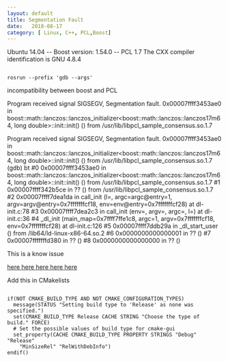 ```yaml
---
layout: default
title: Segmentation Fault 
date:   2018-08-17
category: [ Linux, C++, PCL,Boost]
---
```




Ubuntu 14.04
-- Boost version: 1.54.0
-- PCL 1.7
The CXX compiler identification is GNU 4.8.4


<code>
rosrun --prefix 'gdb --args' <package_name> <node_name> 
</code>

incompatibility between boost and PCL

Program received signal SIGSEGV, Segmentation fault.
0x00007ffff3453ae0 in boost::math::lanczos::lanczos_initializer<boost::math::lanczos::lanczos17m64, long double>::init::init() () from /usr/lib/libpcl_sample_consensus.so.1.7


Program received signal SIGSEGV, Segmentation fault.
0x00007ffff3453ae0 in boost::math::lanczos::lanczos_initializer<boost::math::lanczos::lanczos17m64, long double>::init::init() () from /usr/lib/libpcl_sample_consensus.so.1.7
(gdb) bt
#0  0x00007ffff3453ae0 in boost::math::lanczos::lanczos_initializer<boost::math::lanczos::lanczos17m64, long double>::init::init() () from /usr/lib/libpcl_sample_consensus.so.1.7
#1  0x00007ffff342b5ce in ?? () from /usr/lib/libpcl_sample_consensus.so.1.7
#2  0x00007ffff7dea1da in call_init (l=<optimized out>, argc=argc@entry=1, argv=argv@entry=0x7fffffffcf18, env=env@entry=0x7fffffffcf28) at dl-init.c:78
#3  0x00007ffff7dea2c3 in call_init (env=<optimized out>, argv=<optimized out>, argc=<optimized out>, l=<optimized out>) at dl-init.c:36
#4  _dl_init (main_map=0x7ffff7ffe1c8, argc=1, argv=0x7fffffffcf18, env=0x7fffffffcf28) at dl-init.c:126
#5  0x00007ffff7ddb29a in _dl_start_user () from /lib64/ld-linux-x86-64.so.2
#6  0x0000000000000001 in ?? ()
#7  0x00007fffffffd380 in ?? ()
#8  0x0000000000000000 in ?? ()

This is a know issue

<a href="https://github.com/ros-industrial-consortium/CAD-to-ROS/pull/96">here </a> 
<a href="https://github.com/PointCloudLibrary/pcl/issues/780"> here </a> 
<a href="https://github.com/felixendres/rgbdslam_v2/issues/8"> here </a> 
<a href="https://github.com/PointCloudLibrary/pcl/issues/619"> here </a> 
<a href="https://stackoverflow.com/questions/39292457/c-segmentation-fault-in-empty-main-in-a-non-empty-project"> here </a> </li> 



Add this in CMakelists

<code>
if(NOT CMAKE_BUILD_TYPE AND NOT CMAKE_CONFIGURATION_TYPES)
  message(STATUS "Setting build type to 'Release' as none was specified.")
  set(CMAKE_BUILD_TYPE Release CACHE STRING "Choose the type of build." FORCE)
  # Set the possible values of build type for cmake-gui
  set_property(CACHE CMAKE_BUILD_TYPE PROPERTY STRINGS "Debug" "Release"
    "MinSizeRel" "RelWithDebInfo")
endif()

</code>
